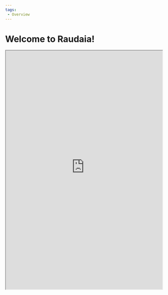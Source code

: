 ```yaml
---
tags:
 - Overview
---
```



# Welcome to Raudaia!

<iframe src="https://silly-kleicha-033709.netlify.app/?maplink=https://raw.githubusercontent.com/nathkrill/raudaia/master/Maps/Raudaia%20at%20The%20Founding.map" style="width:100%;height:768px;max-width:100%;" width="768" height="768" />

The continent of Raudaia. The setting for wild fantasy adventures across the ages. A diverse and colourful land; fraught with luxuries, mysteries, and perils. This land will see a history of adventure, heroes, conquests, wars, and victories.

## [[Geography]]

While not the most diverse, the geography of Raudaia provides interesting settings and challenges for life in this land.

## [[Culture]]

A set of opposing cultural backgrounds mean Raudaia is prone to conflict and diversity.

## [[History]]

The young world has seen two distinct ages, transitioned by a mighty religious conquest.

## [[Religion]]

Unsurprisingly, religion has been at the centre most of the historical, cultural, and political interest in Raudaia.

## [[Calendar]]

The months, seasons, and festivals around Raudaia.

## [[Astronomy]]

Learn about the planet Raudaia is part of, and it's celestial bodies. 